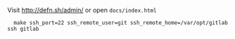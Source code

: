 Visit http://defn.sh/admin/ or open `docs/index.html`

      make ssh_port=22 ssh_remote_user=git ssh_remote_home=/var/opt/gitlab ssh gitlab
